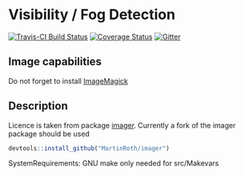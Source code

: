 
<!-- README.md is generated from README.Rmd. Please edit that file -->
Visibility / Fog Detection
==========================

[![Travis-CI Build Status](https://travis-ci.org/MartinRoth/visDec.svg?branch=master)](https://travis-ci.org/MartinRoth/visDec) [![Coverage Status](https://img.shields.io/codecov/c/github/MartinRoth/visDec/master.svg)](https://codecov.io/github/MartinRoth/visDec?branch=master) [![Gitter](https://badges.gitter.im/MartinRoth/visDec.svg)](https://gitter.im/MartinRoth/visDec?utm_source=badge&utm_medium=badge&utm_campaign=pr-badge)

Image capabilities
------------------

Do not forget to install [ImageMagick](http://www.imagemagick.org/script/binary-releases.php)

Description
-----------

Licence is taken from package [imager](https://cran.r-project.org/web/packages/imager/index.html). Currently a fork of the imager package should be used

``` r
devtools::install_github("MartinRoth/imager")
```

SystemRequirements: GNU make only needed for src/Makevars
